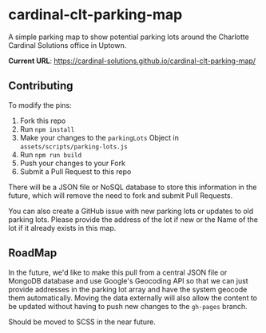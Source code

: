 # cardinal-clt-parking-map

A simple parking map to show potential parking lots around the Charlotte Cardinal Solutions office in Uptown.

**Current URL**: https://cardinal-solutions.github.io/cardinal-clt-parking-map/

## Contributing

To modify the pins:

1. Fork this repo
1. Run `npm install`
1. Make your changes to the `parkingLots` Object in `assets/scripts/parking-lots.js`
1. Run `npm run build`
1. Push your changes to your Fork
1. Submit a Pull Request to this repo

There will be a JSON file or NoSQL database to store this information in the future, which will remove the need to fork and submit Pull Requests.

You can also create a GitHub issue with new parking lots or updates to old parking lots. Please provide the address of the lot if new or the Name of the lot if it already exists in this map.

## RoadMap

In the future, we'd like to make this pull from a central JSON file or MongoDB database and use Google's Geocoding API so that we can just provide addresses in the parking lot array and have the system geocode them automatically. Moving the data externally will also allow the content to be updated without having to push new changes to the `gh-pages` branch.

Should be moved to SCSS in the near future.
